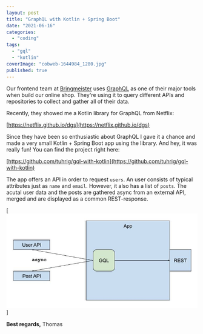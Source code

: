 ```yaml
---
layout: post
title: "GraphQL with Kotlin + Spring Boot"
date: "2021-06-16"
categories: 
  - "coding"
tags: 
  - "gql"
  - "kotlin"
coverImage: "cobweb-1644984_1280.jpg"
published: true
---
```


Our frontend team at [Bringmeister](https://www.bringmeister.de) uses [GraphQL](https://graphql.org/) as one of their major tools when build our online shop. They're using it to query different APIs and repositories to collect and gather all of their data.

Recently, they showed me a Kotlin library for GraphQL from Netflix:

[https://netflix.github.io/dgs](https://netflix.github.io/dgs)

Since they have been so enthusiastic about GraphQL I gave it a chance and made a very small Kotlin + Spring Boot app using the library. And hey, it was really fun! You can find the project right here:

[https://github.com/tuhrig/gql-with-kotlin](https://github.com/tuhrig/gql-with-kotlin)

The app offers an API in order to request `users`. An user consists of typical attributes just as `name` and `email`. However, it also has a list of `posts`. The acutal user data and the posts are gathered async from an external API, merged and are displayed as a common REST-response.

[![](images/2021/06/gql-in-app.png)]

**Best regards,** Thomas
